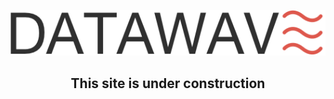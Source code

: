 <p align="center">
   <img src="datawave-readme.png" />
   <h2 align="center">This site is under construction</h2>
</p>

